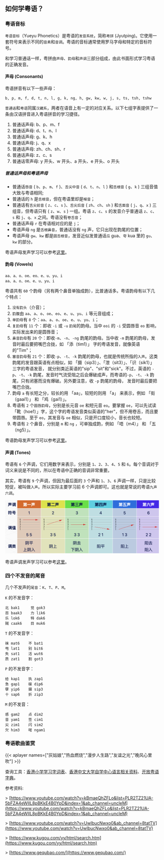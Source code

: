 ## 如何学粤语？ 
### 粤语音标

`粤语音标`（Yueyu Phonetics）是粤语的`发音系统`，简称`粤拼` (Jyutping)。它使用一套符号来表示不同的`音素`和`音调`。粤语的音标通常使用罗马字母和特定的音标符号。

和学习普通话一样，粤拼由`声母`、`韵母`和`声调`三部分组成，由此书面形式学习粤语的正确发音。

#### 声母 (Consonants)

粤语拼音有以下一些声母：

``` text
b, p, m, f, d, t, n, l, g, k, ng, h, gw, kw, w, j, s, ts, tsh, tshw
```

`普通话`和`粤语`同属`汉藏系`，两者在语音上有一定的对应关系。以下七组字表提供了一条由汉语拼音进入粤语拼音的学习捷径。

1. 普通话声母: b、p、m、f
2. 普通话声母: d、t、n、l
3. 普通话声母: g、k、h
4. 普通话声母: j、q、x
5. 普通话声母: zh、ch、sh、r
6. 普通话声母: z、c、s
7. 普通话零声母: y 开头、w 开头、a 开头、e 开头、o 开头

##### 普通话声母和粤语声母

* 普通话`唇音` ( `b`、`p`、`m`、`f` )、`舌尖中音` ( `d`、`t`、`n`、`l` ) 和`舌根音` ( `g`、`k` ) 三组音值大致与粤语相同;
* 普通话的 `h` 是`舌根音`，但在粤语里却是`喉音`；
* 普通话有`舌尖前音` ( `z`、`c`、`s` )、`舌尖后音` ( `zh`、`ch`、`sh` ) 和`舌面音` ( `j`、`q`、`x` ) 三组音，但粤语只有 ( `z`、`w`、`s` ) 一组。粤语 `z`、`c`、`s` 的发音介乎普通话 `z`、`c`、`s` 和 `j`、`q`、`x` 之间。粤语没有`卷舌音`；
* 普通话声母 `r` 在粤语相对应的是 `j`；
* 粤语声母 `ng` 是`舌根鼻音`，普通话没有 `ng` 声，它只出现在韵尾的位置；
* 粤语声母 `gw`、`kw` 都是`圆舌根音`，发音近似发普通话`瓜` gua、`夸` kua 里的 `gu`、`kw` 的部分。

粤语声母发声学习可以参考[这里](https://www.ilc.cuhk.edu.hk/workshop/Chinese/Cantonese/Romanization/ch2_initials/2_learn.aspx)。

#### 韵母 (Vowels)

```text
aa、a、o、oe、eo、e、u、yu、i
aa、a、o、oe、e、u、yu、i

```

粤语共有 `60` 个韵母（另有两个鼻音单独成韵），比普通话多。粤语韵母有以下几个特点：

1. `没有韵头`（介音）；
2. `韵腹`由 `aa`、`a`、`o`、`oe`、`eo`、`e`、`u`、`yu`、`i` 等元音组成；
3. `单韵母`有 `8` 个：`aa`、`a`、`o`、`oe`、`e`、`u`、`yu`、`i`；
4. `复韵母`有 `11` 个：即收 `-i` 或 `-u` `韵尾`的韵母。当中 `eoi` 的 `-i` 受圆唇音 `eo` 影响，实际发出来的是圆唇音；
5. `鼻音韵母`有 `20` 个：即收`-m`、`-n`、`-ng` 韵尾的韵母。当中收 `-m` 韵尾的韵母，发音时最后要把嘴巴合拢，如 「添（tim1）」 字的粤语发音，就像英语的"Tim"；
6. `塞音韵母`有 `21` 个：即收`-p`、`-t`、`-k` 韵尾的韵母，也就是传统所指的`入声`。这类韵尾的发音跟英语有点相似，如 「摄（sip3）」、「泄（sit3）」、「识（sik1）」 三字的粤语发音， 就分别类近英语的"sip"、"sit"和"sick"。不过，英语的 `-p`、`-t`、`-k` 韵尾，发音时气流受阻之后会爆破成声，而粤语的`-p`、`-t`、`-k` 韵尾，只有闭塞而没有爆破。另外要注意，收 `-p` 韵尾的韵母， 发音时最后要把嘴巴合拢。
7. 韵母 `a` 有长短之分，较长的用 「aa」，较短的则用 「a」 来表示，例如 「街（gaai1）」 和 「鸡（gai1）」。
8. 粤语有 `2` 个`圆唇韵母`，分别是长元音 `oe` 和短元音 `eo`。要掌握 `oe`，可以先试读 「靴（hoe1）」字，这个字的粤语发音类似英语的"her"，但不用卷舌，而且要带圆唇。至于 `eo`，其发音与 `oe` 相似，只是开口度较小，音长也较短。
9. 粤语有 `2` 个鼻音，分别是 `m` 和 `ng` ，可单独成韵，例如 「唔（m4）」 和 「五（ng5）」。

粤语韵母发声学习可以参考[这里](https://www.ilc.cuhk.edu.hk/workshop/Chinese/Cantonese/Romanization/ch3_finals/2_learn.aspx)。

#### 声调 (Tones)

粤语有 `6` 个声调，它们用数字来表示，分别是 `1`、`2`、`3`、`4`、`5` 和 `6`。每个音调对于词义来说是不同的，所以在粤语中正确的音调非常重要。

其实，粤语有 `9` 个声调，但因为最后面的 `3` 个声和 `1`、`3`、`6` 声调一样，只是比较短促，被叫做`入声`。所以实际主要学习前 6 个声调即可。这也就是常说的粤语`九声六调`。

![toens.png](tones.png)

粤语声调发声学习可以参考[这里](https://www.ilc.cuhk.edu.hk/workshop/Chinese/Cantonese/Romanization/ch4_tones/2_learn.aspx)。

### 四个不发音的尾音

几个不发声的`尾音`：`K`、`T`、`P`、`M`。

`K` 的不发音字：

``` text
北 bak1     觉 gok3
百 baak3    力 lik6
乐 lok6     特 dak6
贼 caak6    目 muk6
```

`T` 的不发音字：

```text
袜 mat6    不 bat1
甩 lat1    别 bit6
失 sat1    活 wut6
质 zat1    割 got3
```

`P` 的不发音字：

``` text
给 kap1    执 zap1
急 gap1    碟 dip6
孽 yip6    摄 sip3
十 sap6    折 zip3
```

`M` 的不发音：

```text
感 gam2    点 dim2
音 yam1    签 cim1
尖 zim1    闪 sim2
欠 him3    啱 ngam1
```

### 粤语歌曲鉴赏

{{< aplayer names=["灰姑娘","热血燃烧","漫步人生路","友谊之光","晚风心里吹"] >}}

查询工具：[香港小学学习字词表](https://www.edbchinese.hk/lexlist_ch/index.jsp)、[香港中文大学自学中心语言相关资料](https://www.ilc.cuhk.edu.hk/workshop/Chinese/Cantonese/Romanization/ch2_initials/3_compare.aspx)、[开放粤语字典](https://github.com/kfcd/yyzd)。

参考资料:

\> [https://www.youtube.com/watch?v=kBmaeQhZFLo&list=PLR2TZ21UA-5bFZA4eWIlL8pBKkE4B0YpD&index=1&ab_channel=uncleM](https://www.youtube.com/watch?v=kBmaeQhZFLo&list=PLR2TZ21UA-5bFZA4eWIlL8pBKkE4B0YpD&index=1&ab_channel=uncleM)

\> [https://www.youtube.com/watch?v=UwIbucNwxo0&ab_channel=8tatTV](https://www.youtube.com/watch?v=UwIbucNwxo0&ab_channel=8tatTV)

\> [https://www.kugou.com/yy/html/search.htm](https://www.kugou.com/yy/html/search.htm)

\> [https://www.gequbao.com/](https://www.gequbao.com/)